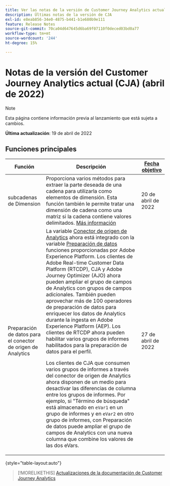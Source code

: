```yaml
---
title: Ver las notas de la versión de Customer Journey Analytics actuales
description: Últimas notas de la versión de CJA
exl-id: e8eab856-34e0-4875-b441-b1e680b9e111
feature: Release Notes
source-git-commit: 70ca04d647645d6ba69f07110f0deced03bd0a77
workflow-type: tm+mt
source-wordcount: '244'
ht-degree: 15%

---
```


# Notas de la versión del Customer Journey Analytics actual (CJA) (abril de 2022)

>[!NOTE]
>
>Esta página contiene información previa al lanzamiento que está sujeta a cambios.

**Última actualización**: 19 de abril de 2022

## Funciones principales

| Función | Descripción | [Fecha objetivo](/help/release-notes/releases.md) |
| ----------- | ---------- | ----- |
| subcadenas de Dimension | Proporciona varios métodos para extraer la parte deseada de una cadena para utilizarla como elementos de dimensión. Esta función también le permite tratar una dimensión de cadena como una matriz si la cadena contiene valores delimitados. [Más información](../data-views/component-settings/substring.md) | 20 de abril de 2022 |
| Preparación de datos para el conector de origen de Analytics | La variable [Conector de origen de Analytics](https://experienceleague.adobe.com/docs/experience-platform/sources/ui-tutorials/create/adobe-applications/analytics.html?lang=es) ahora está integrado con la variable [Preparación de datos](https://experienceleague.adobe.com/docs/experience-platform/data-prep/home.html) funciones proporcionadas por Adobe Experience Platform. Los clientes de Adobe Real-time Customer Data Platform (RTCDP), CJA y Adobe Journey Optimizer (AJO) ahora pueden ampliar el grupo de campos de Analytics con grupos de campos adicionales. También pueden aprovechar más de 100 operadores de preparación de datos para enriquecer los datos de Analytics durante la ingesta en Adobe Experience Platform (AEP). Los clientes de RTCDP ahora pueden habilitar varios grupos de informes habilitados para la preparación de datos para el perfil.<p>Los clientes de CJA que consumen varios grupos de informes a través del conector de origen de Analytics ahora disponen de un medio para desactivar las diferencias de columna entre los grupos de informes. Por ejemplo, si &quot;Término de búsqueda&quot; está almacenado en `eVar1` en un grupo de informes y en `eVar2` en otro grupo de informes, con Preparación de datos puede ampliar el grupo de campos de Analytics con una nueva columna que combine los valores de las dos eVars. | 27 de abril de 2022 |

{style=&quot;table-layout:auto&quot;}

>[!MORELIKETHIS]
>[Actualizaciones de la documentación de Customer Journey Analytics](/help/release-notes/doc-changes.md)

